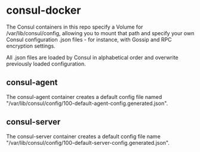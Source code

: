 # consul-docker

The Consul containers in this repo specify a Volume for /var/lib/consul/config, allowing you to mount that path and specify your own Consul configuration .json files - for instance, with Gossip and RPC encryption settings.

All .json files are loaded by Consul in alphabetical order and overwrite previously loaded configuration.

## consul-agent
The consul-agent container creates a default config file named "/var/lib/consul/config/100-default-agent-config.generated.json".

## consul-server
The consul-server container creates a default config file name "/var/lib/consul/config/100-default-server-config.generated.json".
